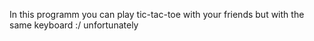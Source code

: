 In this programm you can play tic-tac-toe with your friends but with the same keyboard :/ unfortunately